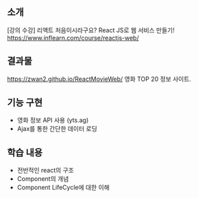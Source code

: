 ## 소개
[강의 수강] 
리액트 처음이시라구요? React JS로 웹 서비스 만들기!
https://www.inflearn.com/course/reactjs-web/

## 결과물
https://zwan2.github.io/ReactMovieWeb/
영화 TOP 20 정보 사이트.

## 기능 구현
- 영화 정보 API 사용 (yts.ag)
- Ajax를 통한 간단한 데이터 로딩

## 학습 내용
- 전반적인 react의 구조
- Component의 개념
- Component LifeCycle에 대한 이해
